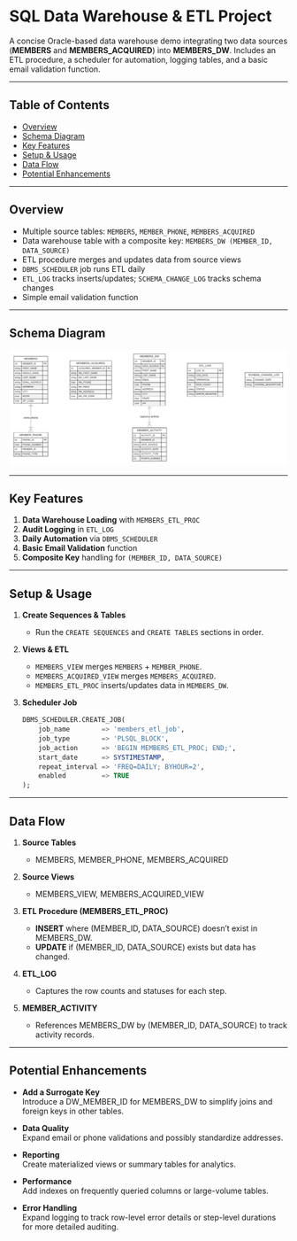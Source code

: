 # SQL Data Warehouse & ETL Project

A concise Oracle-based data warehouse demo integrating two data sources (**MEMBERS** and **MEMBERS_ACQUIRED**) into **MEMBERS_DW**. Includes an ETL procedure, a scheduler for automation, logging tables, and a basic email validation function.

---

## Table of Contents
- [Overview](#overview)
- [Schema Diagram](#schema-diagram)
- [Key Features](#key-features)
- [Setup & Usage](#setup--usage)
- [Data Flow](#data-flow)
- [Potential Enhancements](#potential-enhancements)

---

## Overview
- Multiple source tables: `MEMBERS`, `MEMBER_PHONE`, `MEMBERS_ACQUIRED`
- Data warehouse table with a composite key: `MEMBERS_DW (MEMBER_ID, DATA_SOURCE)`
- ETL procedure merges and updates data from source views
- `DBMS_SCHEDULER` job runs ETL daily
- `ETL_LOG` tracks inserts/updates; `SCHEMA_CHANGE_LOG` tracks schema changes
- Simple email validation function

---

## Schema Diagram

![Schema Diagram](ETL-Schema.png)



---

## Key Features
1. **Data Warehouse Loading** with `MEMBERS_ETL_PROC`
2. **Audit Logging** in `ETL_LOG`
3. **Daily Automation** via `DBMS_SCHEDULER`
4. **Basic Email Validation** function
5. **Composite Key** handling for `(MEMBER_ID, DATA_SOURCE)`

---

## Setup & Usage

1. **Create Sequences & Tables**  
   - Run the `CREATE SEQUENCES` and `CREATE TABLES` sections in order.

2. **Views & ETL**  
   - `MEMBERS_VIEW` merges `MEMBERS` + `MEMBER_PHONE`.  
   - `MEMBERS_ACQUIRED_VIEW` merges `MEMBERS_ACQUIRED`.  
   - `MEMBERS_ETL_PROC` inserts/updates data in `MEMBERS_DW`.

3. **Scheduler Job**  
   ```sql
   DBMS_SCHEDULER.CREATE_JOB(
       job_name        => 'members_etl_job',
       job_type        => 'PLSQL_BLOCK',
       job_action      => 'BEGIN MEMBERS_ETL_PROC; END;',
       start_date      => SYSTIMESTAMP,
       repeat_interval => 'FREQ=DAILY; BYHOUR=2',
       enabled         => TRUE
   );
****


## Data Flow

1. **Source Tables**  
   - MEMBERS, MEMBER_PHONE, MEMBERS_ACQUIRED

2. **Source Views**  
   - MEMBERS_VIEW, MEMBERS_ACQUIRED_VIEW

3. **ETL Procedure (MEMBERS_ETL_PROC)**  
   - **INSERT** where (MEMBER_ID, DATA_SOURCE) doesn’t exist in MEMBERS_DW.  
   - **UPDATE** if (MEMBER_ID, DATA_SOURCE) exists but data has changed.

4. **ETL_LOG**  
   - Captures the row counts and statuses for each step.

5. **MEMBER_ACTIVITY**  
   - References MEMBERS_DW by (MEMBER_ID, DATA_SOURCE) to track activity records.

---

## Potential Enhancements

- **Add a Surrogate Key**  
  Introduce a DW_MEMBER_ID for MEMBERS_DW to simplify joins and foreign keys in other tables.

- **Data Quality**  
  Expand email or phone validations and possibly standardize addresses.

- **Reporting**  
  Create materialized views or summary tables for analytics.

- **Performance**  
  Add indexes on frequently queried columns or large-volume tables.

- **Error Handling**  
  Expand logging to track row-level error details or step-level durations for more detailed auditing.
